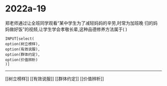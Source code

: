 # 2022a-19
郑老师通过让全班同学观看“某中学生为了减轻妈妈的辛劳,时常为加班晚
归的妈妈做好饭”的视频,让学生学会孝敬长辈,这种品德修养方法属于( )
```meta-bind
INPUT[select(
option(树立榜样),
option(有效说服),
option(群体约定),
option(价值辨析)
)]
```

---

[[树立榜样]]
[[有效说服]]
[[群体约定]]
[[价值辨析]]
